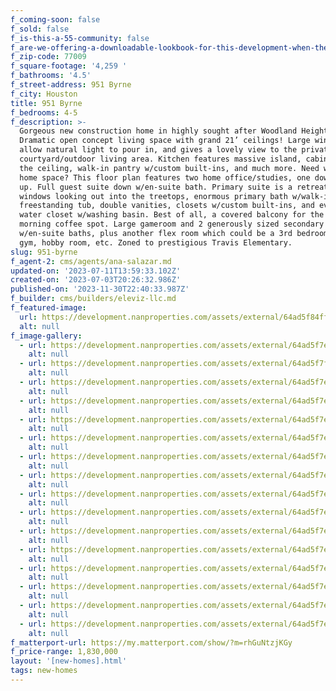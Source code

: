 ```yaml
---
f_coming-soon: false
f_sold: false
f_is-this-a-55-community: false
f_are-we-offering-a-downloadable-lookbook-for-this-development-when-they-submit-their-contact-info: false
f_zip-code: 77009
f_square-footage: '4,259 '
f_bathrooms: '4.5'
f_street-address: 951 Byrne
f_city: Houston
title: 951 Byrne
f_bedrooms: 4-5
f_description: >-
  Gorgeous new construction home in highly sought after Woodland Heights!
  Dramatic open concept living space with grand 21’ ceilings! Large windows
  allow natural light to pour in, and gives a lovely view to the private
  courtyard/outdoor living area. Kitchen features massive island, cabinets to
  the ceiling, walk-in pantry w/custom built-ins, and much more. Need work from
  home space? This floor plan features two home office/studies, one down, one
  up. Full guest suite down w/en-suite bath. Primary suite is a retreat! Large
  windows looking out into the treetops, enormous primary bath w/walk-in shower,
  freestanding tub, double vanities, closets w/custom built-ins, and even a
  water closet w/washing basin. Best of all, a covered balcony for the perfect
  morning coffee spot. Large gameroom and 2 generously sized secondary bedrooms
  w/en-suite baths, plus another flex room which could be a 3rd bedroom, indoor
  gym, hobby room, etc. Zoned to prestigious Travis Elementary.
slug: 951-byrne
f_agent-2: cms/agents/ana-salazar.md
updated-on: '2023-07-11T13:59:33.102Z'
created-on: '2023-07-03T20:26:32.986Z'
published-on: '2023-11-30T22:40:33.987Z'
f_builder: cms/builders/eleviz-llc.md
f_featured-image:
  url: https://development.nanproperties.com/assets/external/64ad5f84ff08de38f942a9bc_byrne.jpeg
  alt: null
f_image-gallery:
  - url: https://development.nanproperties.com/assets/external/64ad5f7ebe1df5d46ba94d9d_by17.jpeg
    alt: null
  - url: https://development.nanproperties.com/assets/external/64ad5f7f85c622c63b1faf92_bye14.jpeg
    alt: null
  - url: https://development.nanproperties.com/assets/external/64ad5f7ed74561e789f19dfa_by13.jpeg
    alt: null
  - url: https://development.nanproperties.com/assets/external/64ad5f7ebe1df5d46ba94d8e_byn12.jpeg
    alt: null
  - url: https://development.nanproperties.com/assets/external/64ad5f7ee77dee008f97544b_by12.jpeg
    alt: null
  - url: https://development.nanproperties.com/assets/external/64ad5f7e7ca57b49e26a0672_by11.jpeg
    alt: null
  - url: https://development.nanproperties.com/assets/external/64ad5f7ec2f2b17282e28468_nyrne10.jpeg
    alt: null
  - url: https://development.nanproperties.com/assets/external/64ad5f7ec2f2b17282e28448_byn9.jpeg
    alt: null
  - url: https://development.nanproperties.com/assets/external/64ad5f7ef078ec94d6556f9c_bun8.jpeg
    alt: null
  - url: https://development.nanproperties.com/assets/external/64ad5f7ee77dee008f97543c_byrn7.jpeg
    alt: null
  - url: https://development.nanproperties.com/assets/external/64ad5f7e585923fae3a8d903_byen6.jpeg
    alt: null
  - url: https://development.nanproperties.com/assets/external/64ad5f7ed74561e789f19e1f_byrne5.jpeg
    alt: null
  - url: https://development.nanproperties.com/assets/external/64ad5f7e585923fae3a8d8e1_byrne204.jpeg
    alt: null
  - url: https://development.nanproperties.com/assets/external/64ad5f7e0881a860ba06088b_byrne203.jpeg
    alt: null
  - url: https://development.nanproperties.com/assets/external/64ad5f7ee77dee008f97545a_byrne202.jpeg
    alt: null
  - url: https://development.nanproperties.com/assets/external/64ad5f7e585923fae3a8d8c1_byrne201.jpeg
    alt: null
f_matterport-url: https://my.matterport.com/show/?m=rhGuNtzjKGy
f_price-range: 1,830,000
layout: '[new-homes].html'
tags: new-homes
---
```



